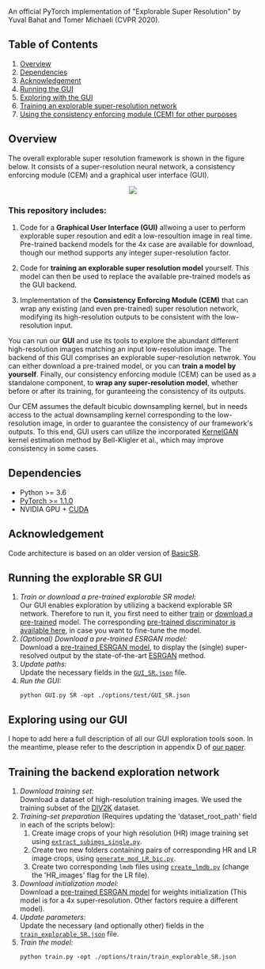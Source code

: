 An official PyTorch implementation of "Explorable Super Resolution" by Yuval Bahat and Tomer Michaeli (CVPR 2020).

## Table of Contents
1. [Overview](#overview)
1. [Dependencies](#dependencies)
1. [Acknowledgement](#acknowledgement)
1. [Running the GUI](#GUI_run)
1. [Exploring with the GUI](#GUI_usage)
1. [Training an explorable super-resolution network](#Training)
1. [Using the consistency enforcing module (CEM) for other purposes](./CEM)

## Overview 
The overall explorable super resolution framework is shown in the figure below. It consists of a super-resolution neural network, a consistency enforcing module (CEM) and a graphical user interface (GUI). 
<p align="center">
   <img src="fig_framework_scheme_4_github.png">
</p>

### This repository includes:<a name="repository_includes"></a>
1. Code for a **Graphical User Interface (GUI)** allwoing a user to perform explorable super resoution and edit a low-resoultion image in real time. Pre-trained backend models for the 4x case are available for download, though our method supports any integer super-resolution factor.

1. Code for **training an explorable super resolution model** yourself. This model can then be used to replace the available pre-trained models as the GUI backend.
1. Implementation of the **Consistency Enforcing Module (CEM)** that can wrap any existing (and even pre-trained) super resolution network, modifying its high-resolution outputs to be consistent with the low-resolution input.


You can run our **GUI** and use its tools to explore the abundant different high-resolution images matching an input low-resolution image. The backend of this GUI comprises an explorable super-resolution netwrok. You can either download a pre-trained model, or you can **train a model by yourself**. Finally, our consistency enforcing module (CEM) can be used as a standalone component, to **wrap any super-resolution model**, whether before or after its training, for guranteeing the consistency of its outputs.

Our CEM assumes the default bicubic downsampling kernel, but in needs access to the actual downsampling kernel corresponding to the low-resolution image, in order to guarantee the consistency of our framework's outputs. To this end, GUI users can utilize the incorporated [KernelGAN](http://www.wisdom.weizmann.ac.il/~vision/kernelgan/) kernel estimation method by Bell-Kligler et al., which may improve consistency in some cases.

## Dependencies

- Python >= 3.6
- [PyTorch >= 1.1.0](https://pytorch.org/)
- NVIDIA GPU + [CUDA](https://developer.nvidia.com/cuda-downloads)
<!--- Other Python packages: `pip install numpy opencv-python lmdb`-->

## Acknowledgement
Code architecture is based on an older version of [BasicSR](https://github.com/junyanz/pytorch-CycleGAN-and-pix2pix).

## Running the explorable SR GUI<a name="GUI_run"></a>
1. *Train or download a pre-trained explorable SR model:*  
Our GUI enables exploration by utilizing a backend explorable SR network. Therefore to run it, you first need to either [train](#Training) or [download a pre-trained](https://drive.google.com/file/d/1UmF0Dy_c97CMiyMFG16goJxzXXwpQOUG/view?usp=sharing) model. The corresponding [pre-trained discriminator is available here](https://drive.google.com/file/d/1VsDX6dhQyszW1Lq3wUp5I19mBhuKg9O2/view?usp=sharing), in case you want to fine-tune the model.
1. *(Optional) Download a pre-trained ESRGAN model:*  
Download a [pre-trained ESRGAN model](https://drive.google.com/file/d/1bWeH3zo0OIoCYUjei2pkCBm-ATlkwhpK/view?usp=sharing), to display the (single) super-resolved output by the state-of-the-art [ESRGAN](https://arxiv.org/abs/1809.00219) method.
1. *Update paths:*  
Update the necessary fields in the [`GUI_SR.json`](./options/test/GUI_SR.json) file.
1. *Run the GUI:*  
   ```
   python GUI.py SR -opt ./options/test/GUI_SR.json  
   ```

## Exploring using our GUI<a name="GUI_usage"></a>
I hope to add here a full description of all our GUI exploration tools soon. In the meantime, please refer to the description in appendix D of [our paper](https://drive.google.com/file/d/1N6pwutE_wxx8xDx29zvItjDdqO-CLklG/view?usp=sharing).

## Training the backend exploration network<a name="Training"></a>
1. *Download training set:*  
Download a dataset of high-resolution training images. We used the training subset of the [DIV2K](https://data.vision.ee.ethz.ch/cvl/DIV2K/) dataset.
1. *Training-set preparation* (Requires updating the 'dataset_root_path' field in each of the scripts below):
   1. Create image crops of your high resolution (HR) image training set using [`extract_subimgs_single.py`](./scripts/extract_subimgs_single.py).
   1. Create two new folders containing pairs of corresponding HR and LR image crops, using [`generate_mod_LR_bic.py`](./scripts/generate_mod_LR_bic.py).
   1. Create two corresponding `lmdb` files using [`create_lmdb.py`](./scripts/create_lmdb.py) (change the 'HR_images' flag for the LR file).
1. *Download initialization model:*  
Download a [pre-trained ESRGAN model](https://drive.google.com/file/d/1bWeH3zo0OIoCYUjei2pkCBm-ATlkwhpK/view?usp=sharing) for weights initialization (This model is for a 4x super-resolution. Other factors require a different model).
1. *Update parameters:*  
Update the necessary (and optionally other) fields in the [`train_explorable_SR.json`](./options/train/train_explorable_SR.json) file.
1. *Train the model:*  
   ```
   python train.py -opt ./options/train/train_explorable_SR.json  
   ```
